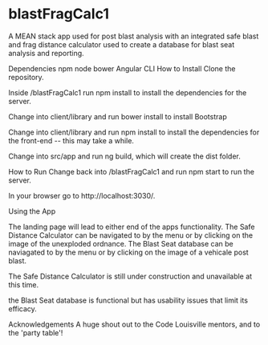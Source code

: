 # blastFragCalc1
A MEAN stack app used for post blast analysis with an integrated safe blast and frag distance calculator used to create a database for blast seat analysis and reporting.


Dependencies
npm
node
bower
Angular CLI
How to Install
Clone the repository.

Inside /blastFragCalc1 run npm install to install the dependencies for the server.

Change into client/library and run bower install to install Bootstrap

Change into client/library and run npm install to install the dependencies for the front-end -- this may take a while.

Change into src/app and run ng build, which will create the dist folder.

How to Run
Change back into /blastFragCalc1 and run npm start to run the server.

In your browser go to http://localhost:3030/.

Using the App

The landing page will lead to either end of the apps functionality. The Safe Distance Calculator can be navigated to by the menu or by clicking on the image of the unexploded ordnance. The Blast Seat database can be naviagated to by the menu or by clicking on the image of a vehicale post blast. 

The Safe Distance Calculator is still under construction and unavailable at this time. 

the Blast Seat database is functional but has usability issues that limit its efficacy. 


Acknowledgements
A huge shout out to the Code Louisville mentors, and to the 'party table'!
